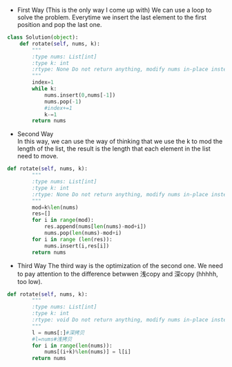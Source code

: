 - First Way (This is the only way I come up with) 
We can use a loop to solve the problem. Everytime we insert the last element to the first position and pop the last one.  
```python
class Solution(object):
    def rotate(self, nums, k):
        """
        :type nums: List[int]
        :type k: int
        :rtype: None Do not return anything, modify nums in-place instead.
        """
        index=1
        while k:
            nums.insert(0,nums[-1])
            nums.pop(-1)
            #index+=1
            k-=1
        return nums
```  
- Second Way  
In this way, we can use the way of thinking that we use the k to mod the length of the list, the result is the length that each element in the list need to move.  
```python
def rotate(self, nums, k):
        """
        :type nums: List[int]
        :type k: int
        :rtype: None Do not return anything, modify nums in-place instead.
        """
        mod=k%len(nums)
        res=[]
        for i in range(mod):
            res.append(nums[len(nums)-mod+i])
            nums.pop(len(nums)-mod+i)
        for i in range (len(res)):
            nums.insert(i,res[i])
        return nums
```
- Third Way
The third way is the optimization of the second one. We need to pay attention to the difference betwwen 浅copy and 深copy (hhhhh, too low).  
```python
def rotate(self, nums, k):
        """
        :type nums: List[int]
        :type k: int
        :rtype: void Do not return anything, modify nums in-place instead.
        """
        l = nums[:]#深拷贝
        #l=nums#浅拷贝
        for i in range(len(nums)):
            nums[(i+k)%len(nums)] = l[i]
        return nums
```
